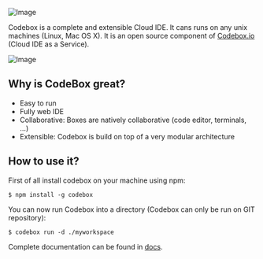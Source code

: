 ![Image](../master/docs/assets/banner.jpg?raw=true)

Codebox is a complete and extensible Cloud IDE. It cans runs on any unix machines (Linux, Mac OS X). It is an open source component of [Codebox.io](https://www.codebox.io) (Cloud IDE as a Service).

![Image](https://github.com/FriendCode/codebox/raw/master/docs/assets/base.png?raw=true)

## Why is CodeBox great?

* Easy to run
* Fully web IDE
* Collaborative: Boxes are natively collaborative (code editor, terminals, ...)
* Extensible: Codebox is build on top of a very modular architecture

## How to use it?

First of all install codebox on your machine using npm:

```
$ npm install -g codebox
```

You can now run Codebox into a directory (Codebox can only be run on GIT repository):

```
$ codebox run -d ./myworkspace
```

Complete documentation can be found in [docs](https://github.com/FriendCode/codebox/blob/master/docs).
